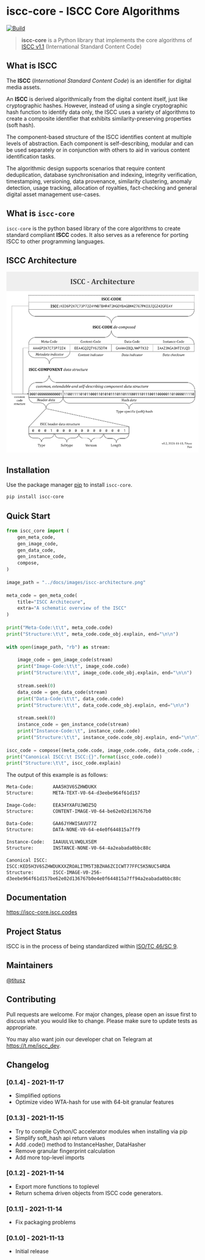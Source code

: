 # iscc-core - ISCC Core Algorithms

[![Build](https://github.com/iscc/iscc-core/actions/workflows/tests.yml/badge.svg)](https://github.com/iscc/iscc-core/actions/workflows/tests.yml)

> **iscc-core** is a Python library that implements the core algorithms of [ISCC v1.1](https://iscc.codes)
(International Standard Content Code)

## What is ISCC

The **ISCC** (*International Standard Content Code*) is an identifier for digital media
assets.

An **ISCC** is derived algorithmically from the digital content itself, just like
cryptographic hashes. However, instead of using a single cryptographic hash function to
identify data only, the ISCC uses a variety of algorithms to create a composite
identifier that exhibits similarity-preserving properties (soft hash).

The component-based structure of the ISCC identifies content at multiple levels of
abstraction. Each component is self-describing, modular and can be used separately or
in conjunction with others to aid in various content identification tasks.

The algorithmic design supports scenarios that require content deduplication, database
synchronisation and indexing, integrity verification, timestamping, versioning, data
provenance, similarity clustering, anomaly detection, usage tracking, allocation of
royalties, fact-checking and general digital asset management use-cases.

## What is `iscc-core`

`iscc-core` is the python based library of the core algorithms to create standard
compliant **ISCC** codes. It also serves as a reference for porting ISCC to other
programming languages.

## ISCC Architecture

![ISCC Architecure](docs/images/iscc-architecture.png)

## Installation

Use the package manager [pip](https://pip.pypa.io/en/stable/) to install `iscc-core`.

```bash
pip install iscc-core
```

## Quick Start

```python
from iscc_core import (
    gen_meta_code,
    gen_image_code,
    gen_data_code,
    gen_instance_code,
    compose,
)

image_path = "../docs/images/iscc-architecture.png"

meta_code = gen_meta_code(
    title="ISCC Architecure",
    extra="A schematic overview of the ISCC"
)

print("Meta-Code:\t\t", meta_code.code)
print("Structure:\t\t", meta_code.code_obj.explain, end="\n\n")

with open(image_path, "rb") as stream:

    image_code = gen_image_code(stream)
    print("Image-Code:\t\t", image_code.code)
    print("Structure:\t\t", image_code.code_obj.explain, end="\n\n")

    stream.seek(0)
    data_code = gen_data_code(stream)
    print("Data-Code:\t\t", data_code.code)
    print("Structure:\t\t", data_code.code_obj.explain, end="\n\n")

    stream.seek(0)
    instance_code = gen_instance_code(stream)
    print("Instance-Code:\t", instance_code.code)
    print("Structure:\t\t", instance_code.code_obj.explain, end="\n\n")

iscc_code = compose((meta_code.code, image_code.code, data_code.code, instance_code.code))
print("Canonical ISCC:\t ISCC:{}".format(iscc_code.code))
print("Structure:\t\t", iscc_code.explain)
```

The output of this example is as follows:

```
Meta-Code:       AAA5H3V6SZHWDUKX
Structure:       META-TEXT-V0-64-d3eebe964f61d157

Image-Code:      EEA34YXAFUJWOZ5Q
Structure:       CONTENT-IMAGE-V0-64-be62e02d136767b0

Data-Code:       GAA6JYHWISAVU77Z
Structure:       DATA-NONE-V0-64-e4e0f644815a7ff9

Instance-Code:   IAAUULVLVWQLXSEM
Structure:       INSTANCE-NONE-V0-64-4a2eabada0bbc88c

Canonical ISCC:  ISCC:KED5H3V6SZHWDUKXXZROALITM5T3BZHA6ZCICWT77FFC5K5NUC54RDA
Structure:       ISCC-IMAGE-V0-256-d3eebe964f61d157be62e02d136767b0e4e0f644815a7ff94a2eabada0bbc88c
```

## Documentation

https://iscc-core.iscc.codes

## Project Status

ISCC is in the process of being standardized within
[ISO/TC 46/SC 9](https://www.iso.org/standard/77899.html).

## Maintainers
[@titusz](https://github.com/titusz)

## Contributing

Pull requests are welcome. For major changes, please open an issue first to discuss
what you would like to change. Please make sure to update tests as appropriate.

You may also want join our developer chat on Telegram at <https://t.me/iscc_dev>.


## Changelog

### [0.1.4] - 2021-11-17
- Simplified options
- Optimize video WTA-hash for use with 64-bit granular features

### [0.1.3] - 2021-11-15
- Try to compile Cython/C accelerator modules when installing via pip
- Simplify soft_hash api return values
- Add .code() method to InstanceHasher, DataHasher
- Remove granular fingerprint calculation
- Add more top-level imports

### [0.1.2] - 2021-11-14
- Export more functions to toplevel
- Return schema driven objects from ISCC code generators.

### [0.1.1] - 2021-11-14
- Fix packaging problems

### [0.1.0] - 2021-11-13
- Initial release


